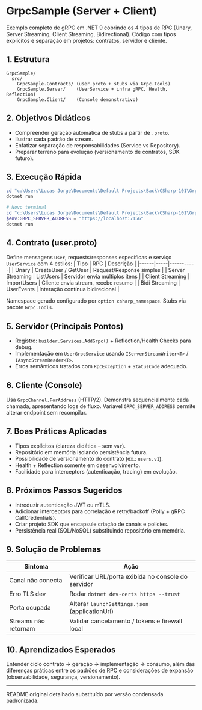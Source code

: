 <!-- README padronizado (versão condensada) -->
# GrpcSample (Server + Client)

Exemplo completo de gRPC em .NET 9 cobrindo os 4 tipos de RPC (Unary, Server Streaming, Client Streaming, Bidirectional). Código com tipos explícitos e separação em projetos: contratos, servidor e cliente.

## 1. Estrutura
```
GrpcSample/
  src/
    GrpcSample.Contracts/ (user.proto + stubs via Grpc.Tools)
    GrpcSample.Server/    (UserService + infra gRPC, Health, Reflection)
    GrpcSample.Client/    (Console demonstrativo)
```

## 2. Objetivos Didáticos
- Compreender geração automática de stubs a partir de `.proto`.
- Ilustrar cada padrão de stream.
- Enfatizar separação de responsabilidades (Service vs Repository).
- Preparar terreno para evolução (versionamento de contratos, SDK futuro).

## 3. Execução Rápida
```powershell
cd "c:\Users\Lucas Jorge\Documents\Default Projects\Back\CSharp-101\GrpcSample\src\GrpcSample.Server"
dotnet run

# Novo terminal
cd "c:\Users\Lucas Jorge\Documents\Default Projects\Back\CSharp-101\GrpcSample\src\GrpcSample.Client"
$env:GRPC_SERVER_ADDRESS = "https://localhost:7156"
dotnet run
```

## 4. Contrato (user.proto)
Define mensagens `User`, requests/responses específicas e serviço `UserService` com 4 estilos:
| Tipo | RPC | Descrição |
|------|-----|-----------|
| Unary | CreateUser / GetUser | Request/Response simples |
| Server Streaming | ListUsers | Servidor envia múltiplos itens |
| Client Streaming | ImportUsers | Cliente envia stream, recebe resumo |
| Bidi Streaming | UserEvents | Interação contínua bidirecional |

Namespace gerado configurado por `option csharp_namespace`. Stubs via pacote `Grpc.Tools`.

## 5. Servidor (Principais Pontos)
- Registro: `builder.Services.AddGrpc()` + Reflection/Health Checks para debug.
- Implementação em `UserGrpcService` usando `IServerStreamWriter<T>` / `IAsyncStreamReader<T>`.
- Erros semânticos tratados com `RpcException` + `StatusCode` adequado.

## 6. Cliente (Console)
Usa `GrpcChannel.ForAddress` (HTTP/2). Demonstra sequencialmente cada chamada, apresentando logs de fluxo. Variável `GRPC_SERVER_ADDRESS` permite alterar endpoint sem recompilar.

## 7. Boas Práticas Aplicadas
- Tipos explícitos (clareza didática – sem `var`).
- Repositório em memória isolando persistência futura.
- Possibilidade de versionamento do contrato (ex.: `users.v1`).
- Health + Reflection somente em desenvolvimento.
- Facilidade para interceptors (autenticação, tracing) em evolução.

## 8. Próximos Passos Sugeridos
- Introduzir autenticação JWT ou mTLS.
- Adicionar interceptors para correlação e retry/backoff (Polly + gRPC CallCredentials).
- Criar projeto SDK que encapsule criação de canais e policies.
- Persistência real (SQL/NoSQL) substituindo repositório em memória.

## 9. Solução de Problemas
| Sintoma | Ação |
|---------|------|
| Canal não conecta | Verificar URL/porta exibida no console do servidor |
| Erro TLS dev | Rodar `dotnet dev-certs https --trust` |
| Porta ocupada | Alterar `launchSettings.json` (applicationUrl) |
| Streams não retornam | Validar cancelamento / tokens e firewall local |

## 10. Aprendizados Esperados
Entender ciclo contrato → geração → implementação → consumo, além das diferenças práticas entre os padrões de RPC e considerações de expansão (observabilidade, segurança, versionamento).

---
README original detalhado substituído por versão condensada padronizada.
